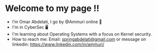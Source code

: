 # Welcome to my page ‼️

- I’m Omar Abdelati, I go by @Ammuri online 👋
- I'm in CyberSec 🖥️
- I'm learning about Operating Systems with a focus on Kernel security.
- How to reach me: Email: springabdelati@gmail.com or message on linkedin: https://www.linkedin.com/in/ammuri/ 
